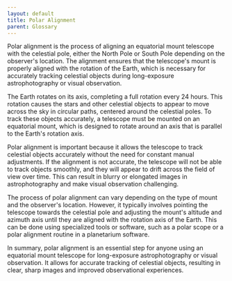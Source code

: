 ```yaml
---
layout: default
title: Polar Alignment
parent: Glossary
---
```

Polar alignment is the process of aligning an equatorial mount telescope with the celestial pole, either the North Pole or South Pole depending on the observer's location. The alignment ensures that the telescope's mount is properly aligned with the rotation of the Earth, which is necessary for accurately tracking celestial objects during long-exposure astrophotography or visual observation.

The Earth rotates on its axis, completing a full rotation every 24 hours. This rotation causes the stars and other celestial objects to appear to move across the sky in circular paths, centered around the celestial poles. To track these objects accurately, a telescope must be mounted on an equatorial mount, which is designed to rotate around an axis that is parallel to the Earth's rotation axis. 

Polar alignment is important because it allows the telescope to track celestial objects accurately without the need for constant manual adjustments. If the alignment is not accurate, the telescope will not be able to track objects smoothly, and they will appear to drift across the field of view over time. This can result in blurry or elongated images in astrophotography and make visual observation challenging.

The process of polar alignment can vary depending on the type of mount and the observer's location. However, it typically involves pointing the telescope towards the celestial pole and adjusting the mount's altitude and azimuth axis until they are aligned with the rotation axis of the Earth. This can be done using specialized tools or software, such as a polar scope or a polar alignment routine in a planetarium software.

In summary, polar alignment is an essential step for anyone using an equatorial mount telescope for long-exposure astrophotography or visual observation. It allows for accurate tracking of celestial objects, resulting in clear, sharp images and improved observational experiences.